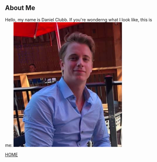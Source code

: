 ## About Me

  Hello, my name is Daniel Clubb. If you're wonderng what I look like, this is me:
  ![Daniel](https://github.com/danieljclubb/IT1000-Final/blob/master/daniel.PNG)
  
  
  
 
 

[HOME](https://github.com/danieljclubb/IT1000-Final/blob/master/README.md)
